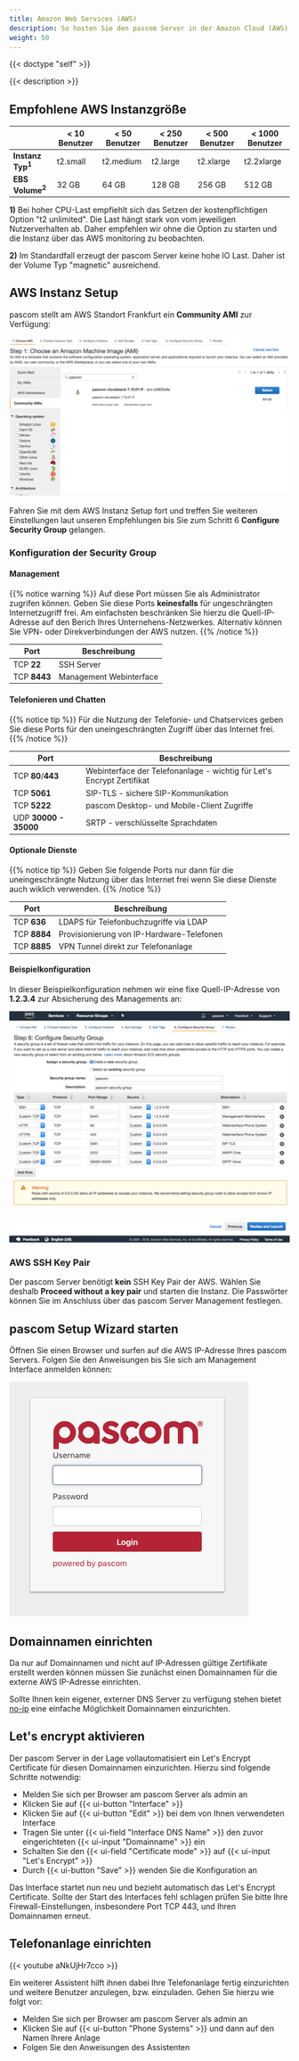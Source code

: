 ```yaml
---
title: Amazon Web Services (AWS)
description: So hosten Sie den pascom Server in der Amazon Cloud (AWS)
weight: 50
---
```


{{< doctype "self" >}} 
 
{{< description >}}

## Empfohlene AWS Instanzgröße 

|   |< 10 Benutzer|< 50 Benutzer|< 250 Benutzer|< 500 Benutzer|< 1000 Benutzer|
|---|---|---|---|---|---|
|**Instanz Typ<sup>1</sup>**|t2.small| t2.medium |t2.large| t2.xlarge | t2.2xlarge |
|**EBS Volume<sup>2</sup>**|32 GB|64 GB|128 GB|256 GB|512 GB|

**1)** Bei hoher CPU-Last empfiehlt sich das Setzen der kostenpflichtigen Option "t2 unlimited". Die Last hängt stark von vom jeweiligen Nutzerverhalten ab. Daher empfehlen wir ohne die Option zu starten und die Instanz über das AWS monitoring zu beobachten. 

**2)** Im Standardfall erzeugt der pascom Server keine hohe IO Last. Daher ist der Volume Typ "magnetic" ausreichend. 

## AWS Instanz Setup

pascom stellt am AWS Standort Frankfurt ein **Community AMI** zur Verfügung:

![AMI auswählen](select_ami.png "AMI auswählen")

Fahren Sie mit dem AWS Instanz Setup fort und treffen Sie weiteren Einstellungen laut unseren Empfehlungen bis Sie zum Schritt 6 **Configure Security Group** gelangen.


### Konfiguration der Security Group

#### Management

{{% notice warning %}}
Auf diese Port müssen Sie als Administrator zugrifen können. Geben Sie diese Ports **keinesfalls** für ungeschrängten Internetzugriff frei. Am einfachsten beschränken Sie hierzu die Quell-IP-Adresse auf den Berich Ihres Unternehens-Netzwerkes. Alternativ können Sie VPN- oder Direkverbindungen der AWS nutzen.
{{% /notice %}}

| Port | Beschreibung |
| ---- | ------------ |
| TCP **22** | SSH Server |
| TCP **8443** | Management Webinterface |

#### Telefonieren und Chatten

{{% notice tip %}}
Für die Nutzung der Telefonie- und Chatservices geben Sie diese Ports für den uneingeschrängten Zugriff über das Internet frei. 
{{% /notice %}}

| Port | Beschreibung |
| ---- | ------------ |
| TCP **80**/**443** | Webinterface der Telefonanlage - wichtig für Let's Encrypt Zertifikat |
| TCP **5061** | SIP-TLS - sichere SIP-Kommunikation |
| TCP **5222** | pascom Desktop- und Mobile-Client Zugriffe |
| UDP **30000 - 35000** | SRTP - verschlüsselte Sprachdaten |

#### Optionale Dienste

{{% notice tip %}}
Geben Sie folgende Ports nur dann für die uneingeschrängte Nutzung über das Internet frei wenn Sie diese Dienste auch wiklich verwenden. 
{{% /notice %}}

| Port | Beschreibung |
| ---- | ------------ |
| TCP **636** | LDAPS für Telefonbuchzugriffe via LDAP |
| TCP **8884**  | Provisionierung von IP-Hardware-Telefonen |
| TCP **8885**  | VPN Tunnel direkt zur Telefonanlage |

#### Beispielkonfiguration

In dieser Beispielkonfiguration nehmen wir eine fixe Quell-IP-Adresse von **1.2.3.4** zur Absicherung des Managements an: 

![AWS Security Group](aws-security-group.png "AWS Security Group")

### AWS SSH Key Pair

Der pascom Server benötigt **kein** SSH Key Pair der AWS. Wählen Sie deshalb **Proceed without a key pair** und starten die Instanz. Die Passwörter können Sie im Anschluss über das pascom Server Management festlegen.

## pascom Setup Wizard starten

Öffnen Sie einen Browser und surfen auf die AWS IP-Adresse Ihres pascom Servers. Folgen Sie den Anweisungen bis Sie sich am Management Interface anmelden können:

![pascom Server Management](management.png)

## Domainnamen einrichten

Da nur auf Domainnamen und nicht auf IP-Adressen gültige Zertifikate erstellt werden können müssen Sie zunächst einen Domainnamen für die externe AWS IP-Adresse einrichten.

Sollte Ihnen kein eigener, externer DNS Server zu verfügung stehen bietet [no-ip](https://www.noip.com/) eine einfache Möglichkeit  Domainnamen einzurichten.

## Let's encrypt aktivieren

Der pascom Server in der Lage vollautomatisiert ein Let's Encrypt Certificate für diesen Domainnamen einzurichten. Hierzu sind folgende Schritte notwendig:

* Melden Sie sich per Browser am pascom Server als admin an
* Klicken Sie auf {{< ui-button "Interface" >}}
* Klicken Sie auf {{< ui-button "Edit" >}} bei dem von Ihnen verwendeten Interface
* Tragen Sie unter {{< ui-field "Interface DNS Name" >}} den zuvor eingerichteten {{< ui-input "Domainname" >}} ein
* Schalten Sie den {{< ui-field "Certificate mode" >}} auf {{< ui-input "Let's Encrypt" >}}
* Durch {{< ui-button "Save" >}} wenden Sie die Konfiguration an

Das Interface startet nun neu und bezieht automatisch das Let's Encrypt Certificate. Sollte der Start des Interfaces fehl schlagen prüfen Sie bitte Ihre Firewall-Einstellungen, insbesondere Port TCP 443, und Ihren Domainnamen erneut.

## Telefonanlage einrichten

{{< youtube aNkUjHr7cco >}}

Ein weiterer Assistent hilft ihnen dabei Ihre Telefonanlage fertig einzurichten und weitere Benutzer anzulegen, bzw. einzuladen.
Gehen Sie hierzu wie folgt vor:

* Melden Sie sich per Browser am pascom Server als admin an
* Klicken Sie auf {{< ui-button "Phone Systems" >}} und dann auf den Namen Ihrere Anlage
* Folgen Sie den Anweisungen des Assistenten